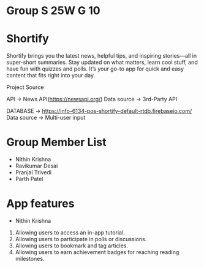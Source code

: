 # Group S 25W G 10


# Shortify
Shortify brings you the latest news, helpful tips, and inspiring stories—all in super-short summaries. Stay updated on what matters, learn cool stuff, and have fun with quizzes and polls. It’s your go-to app for quick and easy content that fits right into your day.

Project Source

API -> News API(https://newsapi.org/)
Data source ->  3rd-Party API

DATABASE -> https://info-6134-pos-shortify-default-rtdb.firebaseio.com/
Data source -> Multi-user input


# Group Member List
- Nithin Krishna
- Ravikumar Desai
- Pranjal Trivedi
- Parth Patel

# App features

- Nithin Krishna

1. Allowing users to access an in-app tutorial.
2. Allowing users to participate in polls or discussions.
3. Allowing users to bookmark and tag articles.
4. Allowing users to earn achievement badges for reaching reading milestones.



